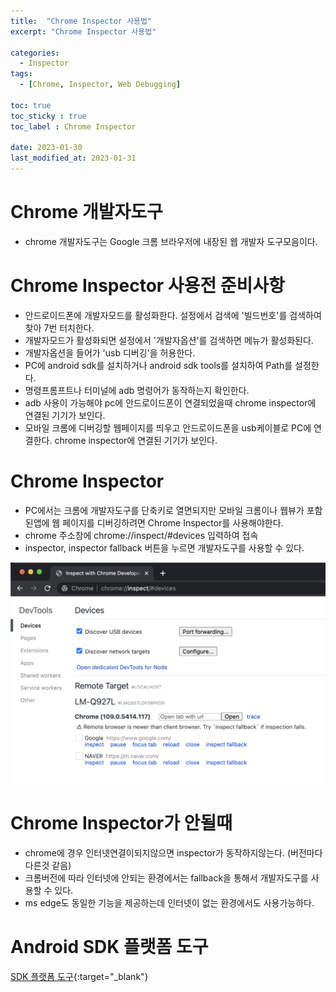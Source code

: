 ```yaml
---
title:  "Chrome Inspector 사용법"
excerpt: "Chrome Inspector 사용법"

categories:
  - Inspector
tags:
  - [Chrome, Inspector, Web Debugging]

toc: true
toc_sticky : true
toc_label : Chrome Inspector

date: 2023-01-30
last_modified_at: 2023-01-31
---
```


# Chrome 개발자도구
- chrome 개발자도구는 Google 크롬 브라우저에 내장된 웹 개발자 도구모음이다.

# Chrome Inspector 사용전 준비사항
- 안드로이드폰에 개발자모드를 활성화한다. 설정에서 검색에 '빌드번호'를 검색하여 찾아 7번 터치한다.
- 개발자모드가 활성화되면 설정에서 '개발자옵션'를 검색하면 메뉴가 활성화된다.
- 개발자옵션을 들어가 'usb 디버깅'을 허용한다.
- PC에 android sdk를 설치하거나 android sdk tools를 설치하여 Path를 설정한다.
- 명령프롬프트나 터미널에 adb 명령어가 동작하는지 확인한다.
- adb 사용이 가능해야 pc에 안드로이드폰이 연결되었을때 chrome inspector에 연결된 기기가 보인다.
- 모바일 크롬에 디버깅할 웹페이지를 띄우고 안드로이드폰을 usb케이블로 PC에 연결한다. chrome inspector에 연결된 기기가 보인다.


# Chrome Inspector
- PC에서는 크롬에 개발자도구를 단축키로 열면되지만 모바일 크롬이나 웹뷰가 포함된앱에 웹 페이지를 디버깅하려면 Chrome Inspector를 사용해야한다.
- chrome 주소창에 chrome://inspect/#devices 입력하여 접속
- inspector, inspector fallback 버튼을 누르면 개발자도구를 사용할 수 있다.

![Image Alt inspector](/assets/img/contents/chromeInspector/inspector.png)

# Chrome Inspector가 안될때
- chrome에 경우 인터넷연결이되지않으면 inspector가 동작하지않는다. (버전마다 다른것 같음)
- 크롬버전에 따라 인터넷에 안되는 환경에서는 fallback을 통해서 개발자도구를 사용할 수 있다.
- ms edge도 동일한 기능을 제공하는데 인터넷이 없는 환경에서도 사용가능하다.

# Android SDK 플랫폼 도구
[SDK 플랫폼 도구](https://developer.android.com/studio/releases/platform-tools?hl=ko){:target="_blank"}